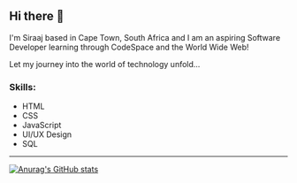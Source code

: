 ## Hi there 👋
I'm Siraaj based in Cape Town, South Africa and I am an aspiring Software Developer learning through CodeSpace and the World Wide Web!

Let my journey into the world of technology unfold...

### Skills:
- HTML
- CSS
- JavaScript
- UI/UX Design
- SQL
---


[![Anurag's GitHub stats](https://github-readme-stats.vercel.app/api?username=siraajisaacs)](https://github.com/anuraghazra/github-readme-stats)
